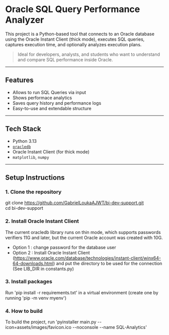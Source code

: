 # Oracle SQL Query Performance Analyzer

This project is a Python-based tool that connects to an Oracle database using the Oracle Instant Client (thick mode), executes SQL queries, captures execution time, and optionally analyzes execution plans.

> Ideal for developers, analysts, and students who want to understand and compare SQL performance inside Oracle.

---

## Features

- Allows to run SQL Queries via input
- Shows performace analytics
- Saves query history and performance logs
- Easy-to-use and extendable structure

---

## Tech Stack

- Python 3.13
- [`oracledb`](https://python-oracledb.readthedocs.io/en/latest/index.html)
- Oracle Instant Client (for thick mode)
- `matplotlib`, `numpy`

---

## Setup Instructions

### 1. Clone the repository
git clone https://github.com/GabrielLoukaAJWT/bi-dev-support.git<br>
cd bi-dev-support

### 2. Install Oracle Instant Client

The current oracledb library runs on thin mode, which supports passwords verifiers 11G and later,
but the current Oracle account was created with 10G.
- Option 1 : change password for the database user
- Option 2 : Install Oracle Instant Client (https://www.oracle.com/database/technologies/instant-client/winx64-64-downloads.html)
                         and put the directory to be used for the connection (See LIB_DIR in constants.py)

### 3. Install packages
Run 'pip install -r requirements.txt' in a virtual environment (create one by running 'pip -m venv myenv')

### 4. How to build
To build the project, run 'pyinstaller main.py --icon=assets/images/favicon.ico --noconsole --name SQL-Analytics'